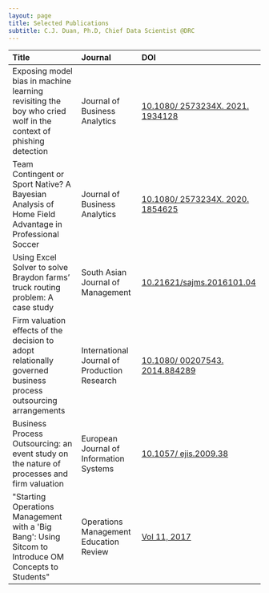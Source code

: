 ```yaml
---
layout: page
title: Selected Publications
subtitle: C.J. Duan, Ph.D, Chief Data Scientist @DRC
---
```


| Title | Journal |DOI |
|:-- | :-------- |:-----|
| Exposing model bias in machine learning revisiting the boy who cried wolf in the context of phishing detection |Journal of Business Analytics |[10.1080/ 2573234X. 2021. 1934128](https://doi.org/10.1080/2573234X.2021.1934128)|
| Team Contingent or Sport Native? A Bayesian Analysis of Home Field Advantage in Professional Soccer | Journal of Business Analytics | [10.1080/ 2573234X. 2020. 1854625](https://doi.org/10.1080/2573234X.2020.1854625)|
|Using Excel Solver to solve Braydon farms’ truck routing problem: A case study|South Asian Journal of Management|[10.21621/sajms.2016101.04](http://sajms.iurc.edu.pk/issues/2016a/Spring2016V10N1P4.pdf)|
|Firm valuation effects of the decision to adopt relationally governed business process outsourcing arrangements | International Journal of Production Research |[10.1080/ 00207543. 2014.884289](https://doi.org/10.1080/00207543.2014.884289) |
|Business Process Outsourcing: an event study on the nature of processes and firm valuation|European Journal of Information Systems|[10.1057/ ejis.2009.38](https://doi.org/10.1057/ejis.2009.38)|
|"Starting Operations Management with a 'Big Bang': Using Sitcom to Introduce OM Concepts to Students"|Operations Management Education Review | [Vol 11, 2017](https://www.neilsonjournals.com/OMER/abstractomer11duan.html)|